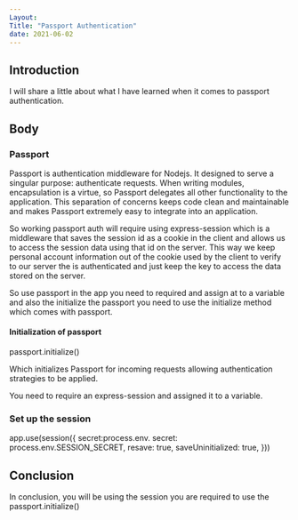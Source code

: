 ```yaml
---
Layout:
Title: "Passport Authentication"
date: 2021-06-02
---
```


## Introduction

I will share a little about what I have learned when it comes to passport authentication.

## Body

### Passport

Passport is authentication middleware for Nodejs. It designed to serve a singular purpose: authenticate requests. When writing modules, encapsulation is a virtue, so Passport delegates all other functionality to the application. This separation of concerns keeps code clean and maintainable and makes Passport extremely easy to integrate into an application.

So working passport auth will require using express-session which is a middleware that saves the session id as a cookie in the client and allows us to access the session data using that id on the server. This way we keep personal account information out of the cookie used by the client to verify to our server the is authenticated and just keep the key to access the data stored on the server.

So use passport in the app you need to required and assign at to a variable and also the initialize the passport you need to use the initialize method which comes with passport.

#### Initialization of passport

passport.initialize()

Which initializes Passport for incoming requests allowing authentication strategies to be applied.

You need to require an express-session and assigned it to a variable.

### Set up the session

app.use(session({
secret:process.env.
secret: process.env.SESSION_SECRET,
resave: true,
saveUninitialized: true,
}))

## Conclusion

In conclusion, you will be using the session you are required to use the passport.initialize()
